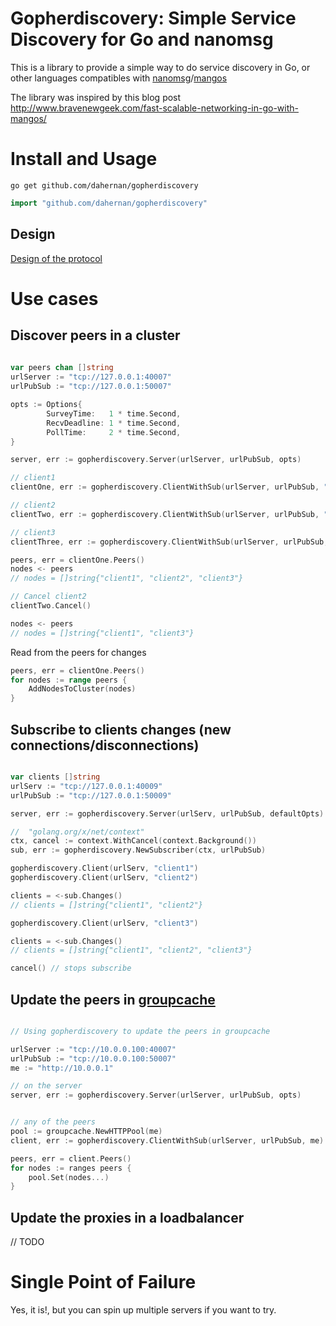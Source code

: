 # Gopherdiscovery: Simple Service Discovery for Go and nanomsg

This is a library to provide a simple way to do service discovery in Go, or other languages compatibles with [nanomsg](http://nanomsg.org/)/[mangos](https://github.com/gdamore/mangos)

The library was inspired by this blog post http://www.bravenewgeek.com/fast-scalable-networking-in-go-with-mangos/

# Install and Usage

```
go get github.com/dahernan/gopherdiscovery
```

```go
import "github.com/dahernan/gopherdiscovery"
```

## Design
[Design of the protocol](https://github.com/dahernan/gopherdiscovery/wiki/Design-of-the-protocol)

# Use cases

## Discover peers in a cluster

```go
	
var peers chan []string	
urlServer := "tcp://127.0.0.1:40007"
urlPubSub := "tcp://127.0.0.1:50007"

opts := Options{
		SurveyTime:   1 * time.Second,
		RecvDeadline: 1 * time.Second,
		PollTime:     2 * time.Second,
}

server, err := gopherdiscovery.Server(urlServer, urlPubSub, opts)

// client1
clientOne, err := gopherdiscovery.ClientWithSub(urlServer, urlPubSub, "client1")

// client2
clientTwo, err := gopherdiscovery.ClientWithSub(urlServer, urlPubSub, "client2")

// client3
clientThree, err := gopherdiscovery.ClientWithSub(urlServer, urlPubSub, "client3")

peers, err = clientOne.Peers()	
nodes <- peers
// nodes = []string{"client1", "client2", "client3"}

// Cancel client2
clientTwo.Cancel()

nodes <- peers
// nodes = []string{"client1", "client3"}

```

Read from the peers for changes

```go
peers, err = clientOne.Peers()	
for nodes := range peers {
	AddNodesToCluster(nodes)
}

```

## Subscribe to clients changes (new connections/disconnections)
```go

var clients []string
urlServ := "tcp://127.0.0.1:40009"
urlPubSub := "tcp://127.0.0.1:50009"

server, err := gopherdiscovery.Server(urlServ, urlPubSub, defaultOpts)

// 	"golang.org/x/net/context"
ctx, cancel := context.WithCancel(context.Background())
sub, err := gopherdiscovery.NewSubscriber(ctx, urlPubSub)

gopherdiscovery.Client(urlServ, "client1")
gopherdiscovery.Client(urlServ, "client2")

clients = <-sub.Changes()
// clients = []string{"client1", "client2"}	

gopherdiscovery.Client(urlServ, "client3")

clients = <-sub.Changes()
// clients = []string{"client1", "client2", "client3"}

cancel() // stops subscribe

```


## Update the peers in [groupcache](https://github.com/golang/groupcache)


```go

// Using gopherdiscovery to update the peers in groupcache

urlServer := "tcp://10.0.0.100:40007"
urlPubSub := "tcp://10.0.0.100:50007"
me := "http://10.0.0.1"

// on the server
server, err := gopherdiscovery.Server(urlServer, urlPubSub, opts)


// any of the peers
pool := groupcache.NewHTTPPool(me)
client, err := gopherdiscovery.ClientWithSub(urlServer, urlPubSub, me)

peers, err = client.Peers()	
for nodes := ranges peers {
	pool.Set(nodes...)	
}

```


## Update the proxies in a loadbalancer

// TODO

# Single Point of Failure
Yes, it is!, but you can spin up multiple servers if you want to try.

